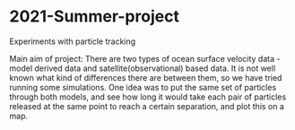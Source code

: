 # 2021-Summer-project
Experiments with particle tracking 

Main aim of project:
There are two types of ocean surface velocity data - model derived data and satellite(observational) based data. It is not well known what kind of differences
there are between them, so we have tried running some simulations. 
One idea was to put the same set of particles through both models, and see how long it would take each pair of particles released at the same point to reach a 
certain separation, and plot this on a map. 
